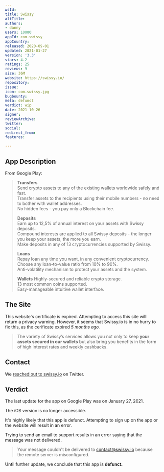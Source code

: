 ```yaml
---
wsId: 
title: Swissy
altTitle: 
authors:
- danny
users: 10000
appId: com.swissy
appCountry: 
released: 2020-09-01
updated: 2021-01-27
version: '3.3'
stars: 4.2
ratings: 25
reviews: 9
size: 36M
website: https://swissy.io/
repository: 
issue: 
icon: com.swissy.jpg
bugbounty: 
meta: defunct
verdict: wip
date: 2021-10-26
signer: 
reviewArchive: 
twitter: 
social: 
redirect_from: 
features: 

---
```


## App Description

From Google Play:

> **Transfers**<br>
> Send crypto assets to any of the existing wallets worldwide safely and fast.<br>
> Transfer assets to the recipients using their mobile numbers - no need to bother with wallet addresses. <br>
> No hidden fees - you pay only a Blockchain fee.
>
> **Deposits**<br> 
> Earn up to 12,5% of annual interest on your assets with Swissy deposits.<br>
> Compound interests are applied to all Swissy deposits - the longer you keep your assets, the more you earn.<br>
Make deposits in any of 13 cryptocurrencies supported by Swissy.
>
> **Loans**<br>
> Repay loan any time you want, in any convenient cryptocurrency.<br>
> Choose any loan-to-value ratio from 10% to 90%.<br>
> Anti-volatility mechanism to protect your assets and the system.
>
> **Wallets**
> Highly-secured and reliable crypto storage.<br>
> 13 most common coins supported.<br>
> Easy-manageable intuitive wallet interface.


## The Site

This website's certificate is expired. Attempting to access this site will return a privacy warning. However, it seems that Swissy.io is in no hurry to fix this, as the cerificate expired *5 months ago.*

> The variety of Swissy’s services allows you not only to keep **your assets secured in our wallets** but also bring you benefits in the form of high interest rates and weekly cashbacks.

## Contact

We [reached out to swissy.io](https://twitter.com/BitcoinWalletz/status/1451359126932525072) on Twitter.

## Verdict

The last update for the app on Google Play was on January 27, 2021.

The iOS version is no longer accessible.

It's highly likely that this app is defunct. Attempting to sign up on the app or the website will result in an error. 

Trying to send an email to support results in an error saying that the message was not delivered.

> Your message couldn't be delivered to contact@swissy.io because the remote server is misconfigured.

Until further update, we conclude that this app is **defunct.**
